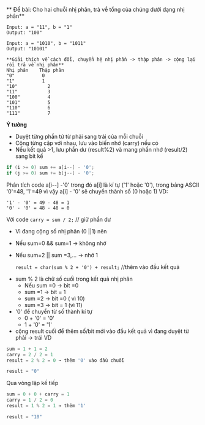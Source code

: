 ** Đề bài: Cho hai chuỗi nhị phân, trả về tổng của chúng dưới dạng nhị phân**
```
Input: a = "11", b = "1"
Output: "100"

Input: a = "1010", b = "1011"
Output: "10101"
```
```
**Giải thích về cách đổi, chuyển hệ nhị phần -> thập phân -> cộng lại rồi trả về nhị phân**
Nhị phân	Thập phân
"0"	         0
"1"	         1
"10"	       2
"11"	       3
"100"	       4
"101"	       5
"110"	       6
"111"	       7
```

**Ý tưởng**
- Duyệt từng phần tử từ phải sang trái của mỗi chuỗi
- Cộng từng cặp với nhau, lưu vào biến nhớ (carry) nếu có
- Nếu kết quả >1, lưu phần dư (result%2) và mang phần nhớ (result/2) sang bit kế

```cpp
if (i >= 0) sum += a[i--] - '0';
if (j >= 0) sum += b[j--] - '0';
```
Phân tích code
a[i--] -'0' trong đó a[i] là kí tự ('1' hoặc '0'), trong bảng ASCII '0'=48, '1'=49 vì vậy a[i] - '0' sẽ chuyển thành số (0 hoặc 1)
VD:
```
'1' - '0' = 49 - 48 = 1  
'0' - '0' = 48 - 48 = 0
```
Với code 
  `carry = sum / 2;` // giữ phần dư
- Vì đang cộng số nhị phân (0 ||1) nên
 + Nếu sum=0 && sum=1 -> không nhớ
 + Nếu sum=2 || sum =3,... -> nhớ 1
   
   `result = char(sum % 2 + '0') + result;` //thêm vào đầu kết quả
- sum % 2 là chữ số cuối trong kết quả nhị phân
  + Nếu sum =0 -> bit =0
  + sum =1 -> bit = 1
  + sum =2 -> bit =0 ( vì 10)
  + sum =3 -> bit = 1 (vì 11)
- '0' để chuyển từ số thành kí tự
  + 0 + '0' = '0'
  + 1 + '0' = '1'
- cộng result cuối để thêm số/bit mới vào đầu kết quả vì đang duyệt từ phải -> trái
VD
```cpp
sum = 1 + 1 = 2
carry = 2 / 2 = 1
result = 2 % 2 = 0 → thêm '0' vào đầu chuỗi

result = "0"
```
Qua vòng lặp kế tiếp
```cpp
sum = 0 + 0 + carry = 1
carry = 1 / 2 = 0
result = 1 % 2 = 1 → thêm '1'

result = "10"
```
